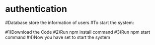 # authentication
#Database store the information of users
#To start the system:

#1)Download the Code
#2)Run npm install command
#3)Run npm start command
#4)Now you have set to start the system
